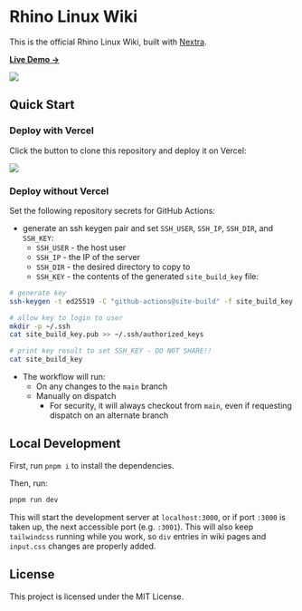 # Rhino Linux Wiki

This is the official Rhino Linux Wiki, built with [Nextra](https://nextra.site).

[**Live Demo →**](https://rhino-linux-wiki.vercel.app)

[![](https://github.com/user-attachments/assets/ae8f5395-34df-4352-84f0-0dea02dfd0ad)](https://rhino-linux-wiki.vercel.app)

## Quick Start

### Deploy with Vercel

Click the button to clone this repository and deploy it on Vercel:

[![](https://vercel.com/button)](https://vercel.com/new/clone?s=https%3A%2F%2Fgithub.com%2Fshuding%2Fnextra-docs-template&showOptionalTeamCreation=false)

### Deploy without Vercel

Set the following repository secrets for GitHub Actions:
- generate an ssh keygen pair and set `SSH_USER`, `SSH_IP`, `SSH_DIR`, and `SSH_KEY`:
  - `SSH_USER` - the host user
  - `SSH_IP` - the IP of the server
  - `SSH_DIR` - the desired directory to copy to 
  - `SSH_KEY` - the contents of the generated `site_build_key` file:
```bash
# generate key
ssh-keygen -t ed25519 -C "github-actions@site-build" -f site_build_key < /dev/null

# allow key to login to user
mkdir -p ~/.ssh
cat site_build_key.pub >> ~/.ssh/authorized_keys

# print key result to set SSH_KEY - DO NOT SHARE!!
cat site_build_key
```

- The workflow will run:
  - On any changes to the `main` branch
  - Manually on dispatch
    - For security, it will always checkout from `main`, even if requesting dispatch on an alternate branch

## Local Development

First, run `pnpm i` to install the dependencies.

Then, run:
```bash
pnpm run dev
```
This will start the development server at `localhost:3000`, or if port `:3000` is taken up, the next accessible port (e.g. `:3001`).
This will also keep `tailwindcss` running while you work, so `div` entries in wiki pages and `input.css` changes are properly added.

## License

This project is licensed under the MIT License.
